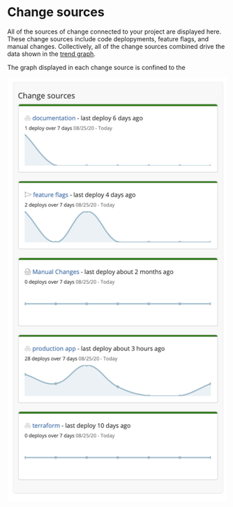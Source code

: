 # Change sources

All of the sources of change connected to your project are displayed here. These change sources include code deplopyments, feature flags, and manual changes. Collectively, all of the change sources combined drive the data shown in the [trend graph](trend-graph.md).

The graph displayed in each change source is confined to the 

![](../.gitbook/assets/change-sources.png)

